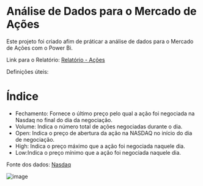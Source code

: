 # Análise de Dados para o Mercado de Ações

Este projeto foi criado afim de práticar a análise de dados para o Mercado de Ações com o Power Bi.

Link para o Relatório: [Relatório - Ações](https://app.powerbi.com/view?r=eyJrIjoiNGJkMGViYzgtMTJmZS00OTg5LWE0NDQtNTNlMDJiYTEwMGRmIiwidCI6IjIyYWJlM2MwLWFhMzAtNDFlZS1iN2U1LTBiNGJmODk1OGM5YyJ9)

Definições úteis:

# Índice 

* Fechamento: Fornece o último preço pelo qual a ação foi negociada na Nasdaq no  final  do  dia  da  negociação.
* Volume: Indica o número total de ações negociadas durante o dia.
* Open: Indica o preço de abertura da ação na NASDAQ no início do dia de negociação. 
* High: Indica o preço máximo que a ação foi negociada naquele dia.
* Low:Indica o preço mínimo que a ação foi negociada naquele dia.


Fonte dos dados: [Nasdaq](https://www.nasdaq.com/)

![image](https://user-images.githubusercontent.com/73412627/227751162-7216c962-df81-416d-b205-2b99da284d69.png)
